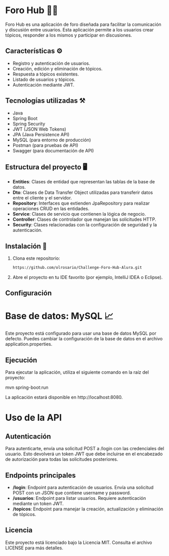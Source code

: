 # Foro Hub 👩‍💻

Foro Hub es una aplicación de foro diseñada para facilitar la comunicación y discusión entre usuarios. Esta aplicación permite a los usuarios crear tópicos, responder a los mismos y participar en discusiones.

## Características ⚙️

- Registro y autenticación de usuarios.
- Creación, edición y eliminación de tópicos.
- Respuesta a tópicos existentes.
- Listado de usuarios y tópicos.
- Autenticación mediante JWT.

## Tecnologías utilizadas ⚒️

- Java
- Spring Boot
- Spring Security
- JWT (JSON Web Tokens)
- JPA (Java Persistence API)
- MySQL (para entorno de producción)
- Postman (para pruebas de API)
- Swagger (para documentación de API)

## Estructura del proyecto 🖥️

- **Entities**: Clases de entidad que representan las tablas de la base de datos.
- **Dto**: Clases de Data Transfer Object utilizadas para transferir datos entre el cliente y el servidor.
- **Repository**: Interfaces que extienden JpaRepository para realizar operaciones CRUD en las entidades.
- **Service**: Clases de servicio que contienen la lógica de negocio.
- **Controller**: Clases de controlador que manejan las solicitudes HTTP.
- **Security**: Clases relacionadas con la configuración de seguridad y la autenticación.

## Instalación 🚧

1. Clona este repositorio:
   ```sh
   https://github.com/olrosario/Challenge-Foro-Hub-Alura.git

3. Abre el proyecto en tu IDE favorito (por ejemplo, IntelliJ IDEA o Eclipse).

## Configuración
# Base de datos: MySQL 📈
Este proyecto está configurado para usar una base de datos MySQL por defecto. Puedes cambiar la configuración de la base de datos en el archivo application.properties.

## Ejecución
Para ejecutar la aplicación, utiliza el siguiente comando en la raíz del proyecto:
         
mvn spring-boot:run


La aplicación estará disponible en http://localhost:8080.

# Uso de la API
## Autenticación
Para autenticarte, envía una solicitud POST a /login con las credenciales del usuario. Esto devolverá un token JWT que debe incluirse en el encabezado de autorización para todas las solicitudes posteriores.

## Endpoints principales
- **/login**: Endpoint para autenticación de usuarios. Envía una solicitud POST con un JSON que contiene username y password.
- **/usuarios**: Endpoint para listar usuarios. Requiere autenticación mediante un token JWT.
- **/topicos**: Endpoint para manejar la creación, actualización y eliminación de tópicos.


## Licencia 
Este proyecto está licenciado bajo la Licencia MIT. Consulta el archivo LICENSE para más detalles.
